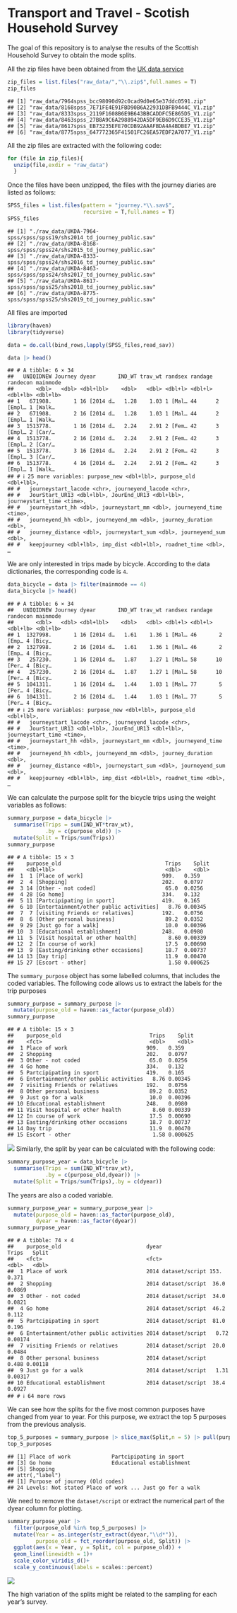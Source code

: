 Transport and Travel - Scotish Household Survey
================

The goal of this repository is to analyse the results of the Scottish
Household Survey to obtain the mode splits.

All the zip files have been obtained from the [UK data
service](https://beta.ukdataservice.ac.uk/datacatalogue/studies/study?id=8775)

``` r
zip_files = list.files("raw_data/","\\.zip$",full.names = T)
zip_files
```

    ## [1] "raw_data/7964spss_bcc98090d92c0cad9d0e65e37ddc0591.zip"   
    ## [2] "raw_data/8168spss_7E71FE4E91FBD90B6A22931DBFB9444C_V1.zip"
    ## [3] "raw_data/8333spss_2119F1608B6E9B643BBCADDFC5E865D5_V1.zip"
    ## [4] "raw_data/8463spss_27B8A9C6A2988942DA5DF9EB6D9CCE35_V1.zip"
    ## [5] "raw_data/8617spss_EB73235EFE70CDB92AAAFBDA4A4BDBE7_V1.zip"
    ## [6] "raw_data/8775spss_647772365F41501FC26EA57EDF2A7077_V1.zip"

All the zip files are extracted with the following code:

``` r
for (file in zip_files){  
  unzip(file,exdir = "raw_data")
  }
```

Once the files have been unzipped, the files with the journey diaries
are listed as follows:

``` r
SPSS_files = list.files(pattern = "journey.*\\.sav$",
                        recursive = T,full.names = T)
SPSS_files
```

    ## [1] "./raw_data/UKDA-7964-spss/spss/spss19/shs2014_td_journey_public.sav"
    ## [2] "./raw_data/UKDA-8168-spss/spss/spss24/shs2015_td_journey_public.sav"
    ## [3] "./raw_data/UKDA-8333-spss/spss/spss24/shs2016_td_journey_public.sav"
    ## [4] "./raw_data/UKDA-8463-spss/spss/spss24/shs2017_td_journey_public.sav"
    ## [5] "./raw_data/UKDA-8617-spss/spss/spss25/shs2018_td_journey_public.sav"
    ## [6] "./raw_data/UKDA-8775-spss/spss/spss25/shs2019_td_journey_public.sav"

All files are imported

``` r
library(haven)
library(tidyverse)

data = do.call(bind_rows,lapply(SPSS_files,read_sav))

data |> head()
```

    ## # A tibble: 6 × 34
    ##   UNIQIDNEW Journey dyear       IND_WT trav_wt randsex randage randecon mainmode
    ##       <dbl>   <dbl> <dbl+lbl>    <dbl>   <dbl> <dbl+l> <dbl+l> <dbl+lb> <dbl+lb>
    ## 1   671908.       1 16 [2014 d…   1.28    1.03 1 [Mal… 44      2 [Empl… 1 [Walk…
    ## 2   671908.       2 16 [2014 d…   1.28    1.03 1 [Mal… 44      2 [Empl… 1 [Walk…
    ## 3  1513778.       1 16 [2014 d…   2.24    2.91 2 [Fem… 42      3 [Empl… 2 [Car/…
    ## 4  1513778.       2 16 [2014 d…   2.24    2.91 2 [Fem… 42      3 [Empl… 2 [Car/…
    ## 5  1513778.       3 16 [2014 d…   2.24    2.91 2 [Fem… 42      3 [Empl… 3 [Car/…
    ## 6  1513778.       4 16 [2014 d…   2.24    2.91 2 [Fem… 42      3 [Empl… 1 [Walk…
    ## # ℹ 25 more variables: purpose_new <dbl+lbl>, purpose_old <dbl+lbl>,
    ## #   journeystart_lacode <chr>, journeyend_lacode <chr>,
    ## #   JourStart_UR13 <dbl+lbl>, JourEnd_UR13 <dbl+lbl>, journeystart_time <time>,
    ## #   journeystart_hh <dbl>, journeystart_mm <dbl>, journeyend_time <time>,
    ## #   journeyend_hh <dbl>, journeyend_mm <dbl>, journey_duration <dbl>,
    ## #   journey_distance <dbl>, journeystart_sum <dbl>, journeyend_sum <dbl>,
    ## #   keepjourney <dbl+lbl>, imp_dist <dbl+lbl>, roadnet_time <dbl>, …

We are only interested in trips made by bicycle. According to the data
dictionaries, the corresponding code is `4`.

``` r
data_bicycle = data |> filter(mainmode == 4)
data_bicycle |> head()
```

    ## # A tibble: 6 × 34
    ##   UNIQIDNEW Journey dyear       IND_WT trav_wt randsex randage randecon mainmode
    ##       <dbl>   <dbl> <dbl+lbl>    <dbl>   <dbl> <dbl+l> <dbl+l> <dbl+lb> <dbl+lb>
    ## 1  1327998.       1 16 [2014 d…   1.61    1.36 1 [Mal… 46       2 [Emp… 4 [Bicy…
    ## 2  1327998.       2 16 [2014 d…   1.61    1.36 1 [Mal… 46       2 [Emp… 4 [Bicy…
    ## 3   257230.       1 16 [2014 d…   1.87    1.27 1 [Mal… 58      10 [Per… 4 [Bicy…
    ## 4   257230.       2 16 [2014 d…   1.87    1.27 1 [Mal… 58      10 [Per… 4 [Bicy…
    ## 5  1041311.       1 16 [2014 d…   1.44    1.03 1 [Mal… 77       5 [Per… 4 [Bicy…
    ## 6  1041311.       2 16 [2014 d…   1.44    1.03 1 [Mal… 77       5 [Per… 4 [Bicy…
    ## # ℹ 25 more variables: purpose_new <dbl+lbl>, purpose_old <dbl+lbl>,
    ## #   journeystart_lacode <chr>, journeyend_lacode <chr>,
    ## #   JourStart_UR13 <dbl+lbl>, JourEnd_UR13 <dbl+lbl>, journeystart_time <time>,
    ## #   journeystart_hh <dbl>, journeystart_mm <dbl>, journeyend_time <time>,
    ## #   journeyend_hh <dbl>, journeyend_mm <dbl>, journey_duration <dbl>,
    ## #   journey_distance <dbl>, journeystart_sum <dbl>, journeyend_sum <dbl>,
    ## #   keepjourney <dbl+lbl>, imp_dist <dbl+lbl>, roadnet_time <dbl>, …

We can calculate the purpose split for the bicycle trips using the
weight variables as follows:

``` r
summary_purpose = data_bicycle |>
  summarise(Trips = sum(IND_WT*trav_wt),
            .by = c(purpose_old)) |> 
  mutate(Split = Trips/sum(Trips))
summary_purpose
```

    ## # A tibble: 15 × 3
    ##    purpose_old                                 Trips    Split
    ##    <dbl+lbl>                                   <dbl>    <dbl>
    ##  1  1 [Place of work]                         909.   0.359   
    ##  2  4 [Shopping]                              202.   0.0797  
    ##  3 14 [Other - not coded]                      65.0  0.0256  
    ##  4 28 [Go home]                               334.   0.132   
    ##  5 11 [Partcipipating in sport]               419.   0.165   
    ##  6 10 [Entertainment/other public activities]   8.76 0.00345 
    ##  7  7 [visiting Friends or relatives]         192.   0.0756  
    ##  8  6 [Other personal business]                89.2  0.0352  
    ##  9 29 [Just go for a walk]                     10.0  0.00396 
    ## 10  3 [Educational establishment]             248.   0.0980  
    ## 11  5 [Visit hospital or other health]          8.60 0.00339 
    ## 12  2 [In course of work]                      17.5  0.00690 
    ## 13  9 [Easting/drinking other occasions]       18.7  0.00737 
    ## 14 13 [Day trip]                               11.9  0.00470 
    ## 15 27 [Escort - other]                          1.58 0.000625

The `summary_purpose` object has some labelled columns, that includes
the coded variables. The following code allows us to extract the labels
for the trip purposes

``` r
summary_purpose = summary_purpose |> 
  mutate(purpose_old = haven::as_factor(purpose_old))
summary_purpose
```

    ## # A tibble: 15 × 3
    ##    purpose_old                            Trips    Split
    ##    <fct>                                  <dbl>    <dbl>
    ##  1 Place of work                         909.   0.359   
    ##  2 Shopping                              202.   0.0797  
    ##  3 Other - not coded                      65.0  0.0256  
    ##  4 Go home                               334.   0.132   
    ##  5 Partcipipating in sport               419.   0.165   
    ##  6 Entertainment/other public activities   8.76 0.00345 
    ##  7 visiting Friends or relatives         192.   0.0756  
    ##  8 Other personal business                89.2  0.0352  
    ##  9 Just go for a walk                     10.0  0.00396 
    ## 10 Educational establishment             248.   0.0980  
    ## 11 Visit hospital or other health          8.60 0.00339 
    ## 12 In course of work                      17.5  0.00690 
    ## 13 Easting/drinking other occasions       18.7  0.00737 
    ## 14 Day trip                               11.9  0.00470 
    ## 15 Escort - other                          1.58 0.000625

![](README_files/figure-gfm/mode_split-1.png)<!-- --> Similarly, the
split by year can be calculated with the following code:

``` r
summary_purpose_year = data_bicycle |>
  summarise(Trips = sum(IND_WT*trav_wt),
            .by = c(purpose_old,dyear)) |> 
  mutate(Split = Trips/sum(Trips),.by = c(dyear))
```

The years are also a coded variable.

``` r
summary_purpose_year = summary_purpose_year |>
  mutate(purpose_old = haven::as_factor(purpose_old),
         dyear = haven::as_factor(dyear))
summary_purpose_year
```

    ## # A tibble: 74 × 4
    ##    purpose_old                           dyear                 Trips   Split
    ##    <fct>                                 <fct>                 <dbl>   <dbl>
    ##  1 Place of work                         2014 dataset/script 153.    0.371  
    ##  2 Shopping                              2014 dataset/script  36.0   0.0869 
    ##  3 Other - not coded                     2014 dataset/script  34.0   0.0821 
    ##  4 Go home                               2014 dataset/script  46.2   0.112  
    ##  5 Partcipipating in sport               2014 dataset/script  81.0   0.196  
    ##  6 Entertainment/other public activities 2014 dataset/script   0.72  0.00174
    ##  7 visiting Friends or relatives         2014 dataset/script  20.0   0.0484 
    ##  8 Other personal business               2014 dataset/script   0.488 0.00118
    ##  9 Just go for a walk                    2014 dataset/script   1.31  0.00317
    ## 10 Educational establishment             2014 dataset/script  38.4   0.0927 
    ## # ℹ 64 more rows

We can see how the splits for the five most common purposes have changed
from year to year. For this purpose, we extract the top 5 purposes from
the previous analysis.

``` r
top_5_purposes = summary_purpose |> slice_max(Split,n = 5) |> pull(purpose_old)
top_5_purposes
```

    ## [1] Place of work             Partcipipating in sport  
    ## [3] Go home                   Educational establishment
    ## [5] Shopping                 
    ## attr(,"label")
    ## [1] Purpose of journey (Old codes)
    ## 24 Levels: Not stated Place of work ... Just go for a walk

We need to remove the `dataset/script` or extract the numerical part of
the dyear column for plotting.

``` r
summary_purpose_year |> 
  filter(purpose_old %in% top_5_purposes) |> 
  mutate(Year = as.integer(str_extract(dyear,"\\d*")), 
         purpose_old = fct_reorder(purpose_old, Split)) |> 
  ggplot(aes(x = Year, y = Split, col = purpose_old)) + 
  geom_line(linewidth = 1)+
  scale_color_viridis_d()+
  scale_y_continuous(labels = scales::percent)
```

![](README_files/figure-gfm/unnamed-chunk-10-1.png)<!-- -->

The high variation of the splits might be related to the sampling for
each year’s survey.
